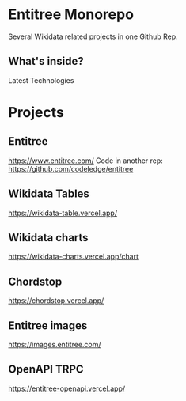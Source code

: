 # Entitree Monorepo

Several Wikidata related projects in one Github Rep.

## What's inside?

Latest Technologies

# Projects

## Entitree

https://www.entitree.com/
Code in another rep: https://github.com/codeledge/entitree

## Wikidata Tables

https://wikidata-table.vercel.app/

## Wikidata charts

https://wikidata-charts.vercel.app/chart

## Chordstop

https://chordstop.vercel.app/

## Entitree images

https://images.entitree.com/

## OpenAPI TRPC

https://entitree-openapi.vercel.app/
